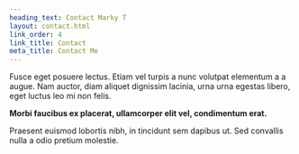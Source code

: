 ```yaml
---
heading_text: Contact Marky T
layout: contact.html
link_order: 4
link_title: Contact
meta_title: Contact Me
---
```


Fusce eget posuere lectus. Etiam vel turpis a nunc volutpat elementum a a augue. Nam auctor, diam aliquet dignissim lacinia, urna urna egestas libero, eget luctus leo mi non felis.

**Morbi faucibus ex placerat, ullamcorper elit vel, condimentum erat.**

Praesent euismod lobortis nibh, in tincidunt sem dapibus ut. Sed convallis nulla a odio pretium molestie.
